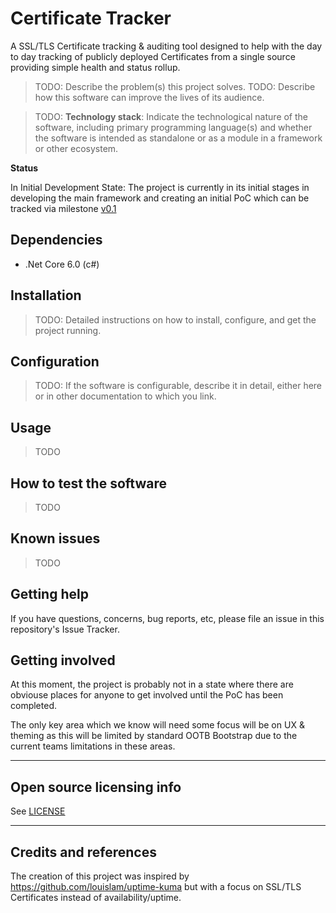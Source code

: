 # Certificate Tracker

A SSL/TLS Certificate tracking &amp; auditing tool designed to help with the day to day tracking of publicly deployed Certificates from a single source providing simple health and status rollup.

> TODO: Describe the problem(s) this project solves.
> TODO: Describe how this software can improve the lives of its audience.

> TODO: **Technology stack**: Indicate the technological nature of the software, including primary programming language(s) and whether the software is intended as standalone or as a module in a framework or other ecosystem.

**Status**

In Initial Development State: The project is currently in its initial stages in developing the main framework and creating an initial PoC which can be tracked via milestone [v0.1](https://github.com/bullspit-co-uk/cert-tracker/milestone/1)

## Dependencies

- .Net Core 6.0 (c#)

## Installation

> TODO: Detailed instructions on how to install, configure, and get the project running.

## Configuration

> TODO: If the software is configurable, describe it in detail, either here or in other documentation to which you link.

## Usage

> TODO

## How to test the software

> TODO

## Known issues

> TODO

## Getting help

If you have questions, concerns, bug reports, etc, please file an issue in this repository's Issue Tracker.

## Getting involved

At this moment, the project is probably not in a state where there are obviouse places for anyone to get involved until the PoC has been completed.

The only key area which we know will need some focus will be on UX & theming as this will be limited by standard OOTB Bootstrap due to the current teams limitations in these areas.

----

## Open source licensing info

See [LICENSE](LICENSE.md)

----

## Credits and references

The creation of this project was inspired by https://github.com/louislam/uptime-kuma but with a focus on SSL/TLS Certificates instead of availability/uptime.

